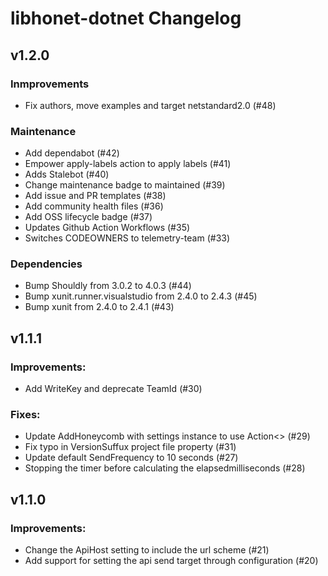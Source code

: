 # libhonet-dotnet Changelog

## v1.2.0

### Inmprovements

- Fix authors, move examples and target netstandard2.0 (#48)

### Maintenance

- Add dependabot (#42)
- Empower apply-labels action to apply labels (#41)
- Adds Stalebot (#40)
- Change maintenance badge to maintained (#39)
- Add issue and PR templates (#38)
- Add community health files (#36)
- Add OSS lifecycle badge (#37)
- Updates Github Action Workflows (#35)
- Switches CODEOWNERS to telemetry-team (#33)

### Dependencies

- Bump Shouldly from 3.0.2 to 4.0.3 (#44)
- Bump xunit.runner.visualstudio from 2.4.0 to 2.4.3 (#45)
- Bump xunit from 2.4.0 to 2.4.1 (#43)

## v1.1.1

### Improvements:

- Add WriteKey and deprecate TeamId (#30)

### Fixes:

- Update AddHoneycomb with settings instance to use Action<> (#29)
- Fix typo in VersionSuffux project file property (#31)
- Update default SendFrequency to 10 seconds (#27)
- Stopping the timer before calculating the elapsedmilliseconds (#28)

## v1.1.0

### Improvements:

- Change the ApiHost setting to include the url scheme (#21)
- Add support for setting the api send target through configuration (#20)
